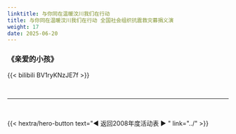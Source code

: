```yaml
---
linktitle: 与你同在温暖汶川我们在行动
title: 与你同在温暖汶川我们在行动 全国社会组织抗震救灾募捐义演
weight: 17
date: 2025-06-20
---
```


### 《亲爱的小孩》

{{< bilibili BV1ryKNzJE7f >}}



<br>
<hr>
<br>

{{< hextra/hero-button text="◀ 返回2008年度活动表 ▶ " link="../" >}}